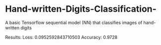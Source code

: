 # Hand-written-Digits-Classification-
A basic Tensorflow sequential model (NN) that classifies images of hand-written digits

Results: 
Loss:  0.0952592843710503 
Accuracy:  0.9728
